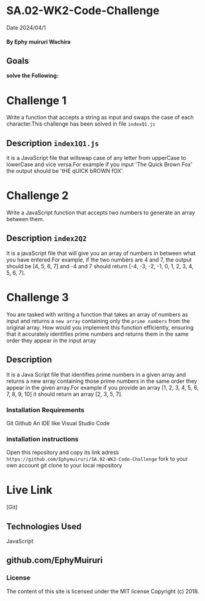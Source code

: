 # SA.02-WK2-Code-Challenge
Date 2024/04/1
#### By Ephy muiruri Wachira
## Goals
**solve the Following:**
# Challenge 1 
Write a function that accepts a string as input and swaps the case of each character.This challenge has been solved in file `indexQ1.js`
## Description `index1Q1.js`
it is a JavaScript file that willswap case of any letter from upperCase to lowerCase and vice versa.For example if you input 'The Quick Brown Fox' the output should be 'tHE qUICK bROWN fOX'.
# Challenge 2 
Write a JavaScript function that accepts two numbers to generate an array between them.
## Description `index2Q2`
It is a javaScript file that will give you an array of numbers in between what you have entered.For example, if the two numbers are 4 and 7, the output should be [4, 5, 6, 7] and -4 and 7 should return [-4, -3, -2, -1, 0, 1, 2, 3, 4, 5, 6, 7].
# Challenge 3
You are tasked with writing a function that takes an array of numbers as input and returns a `new array` containing only the `prime numbers` from the original array. How would you implement this function efficiently, ensuring that it accurately identifies prime numbers and returns them in the same order they appear in the input array
## Description 
It is a Java Script file that identifies prime numbers in a given array and returns a new array containing those prime numbers in the same order they appear in the given array.For example if you provide an array [1, 2, 3, 4, 5, 6, 7, 8, 9, 10] it should return an array [2, 3, 5, 7].
### Installation Requirements 
Git 
Github
An IDE like Visual Studio Code
### installation instructions
Open this repository and copy its link adress `https://github.com/Ephymuiruri/SA.02-WK2-Code-Challenge`
fork to your own account
git clone to your local repository
# Live Link
[Git]
## Technologies Used
JavaScript
## github.com/EphyMuiruri
### License
The content of this site is licensed under the MIT license
Copyright (c) 2018.

